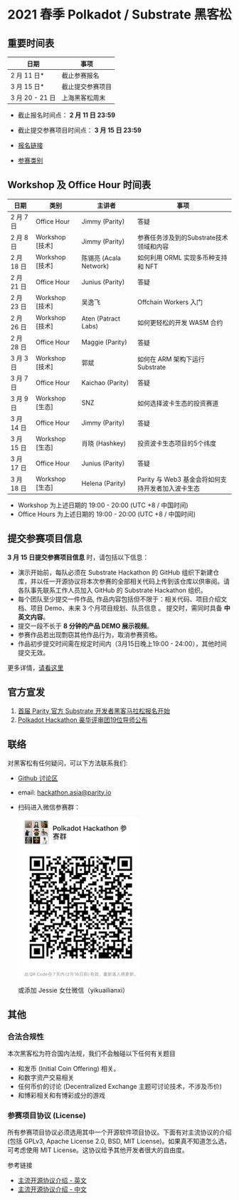 # 2021 春季 Polkadot / Substrate 黑客松

## 重要时间表

|日期 | 事项|
|----|-----|
| 2 月 11 日* |截止参赛报名 |
| 3 月 15 日* |截止提交参赛项目 |
| 3 月 20 - 21 日 | 上海黑客松周末 |

- 截止报名时间点： **2 月 11 日 23:59**
- 截止提交参赛项目时间点： **3 月 15 日 23:59**

- [报名链接](https://shimo.im/forms/gphHCQHpkXYcwKGP/fill)
- [参赛类别](./docs/categories.md)

## Workshop 及 Office Hour 时间表

|日期     | 类别 | 主讲者 | 事项 |
|---------|------|------|-------|
|2 月 7 日 | Office Hour | Jimmy (Parity) | 答疑 |
|2 月 8 日 | Workshop [技术] | Jimmy (Parity) | 参赛任务涉及到的Substrate技术领域和内容 |
|2 月 18 日 | Workshop [技术] | 陈锡亮 (Acala Network) | 如何利用 ORML 实现多币种支持和 NFT |
|2 月 21 日 | Office Hour | Junius (Parity) | 答疑 |
|2 月 23 日 | Workshop [技术] | 吴逸飞 | Offchain Workers 入门 |
|2 月 26 日 | Workshop [技术] | Aten (Patract Labs) | 如何更轻松的开发 WASM 合约 |
|2 月 28 日 | Office Hour | Maggie (Parity) | 答疑 |
|3 月 3 日 | Workshop [技术] | 郭斌 | 如何在 ARM 架构下运行 Substrate |
|3 月 7 日 | Office Hour | Kaichao (Parity) | 答疑 |
|3 月 9 日 | Workshop [生态] | SNZ | 如何选择波卡生态的投资赛道 |
|3 月 14 日 | Office Hour | Jimmy (Parity) | 答疑 |
|3 月 15 日 | Workshop [生态] | 肖晓 (Hashkey) | 投资波卡生态项目的5个纬度 |
|3 月 17 日 | Office Hour | Junius (Parity) | 答疑 |
|3 月 18 日 | Workshop [生态] | Helena (Parity) | Parity 与 Web3 基金会将如何支持开发者加入波卡生态 |

- Workshop 为上述日期的 19:00 - 20:00 (UTC +8 / 中国时间)
- Office Hours 为上述日期的 19:00 - 20:00 (UTC +8 / 中国时间)

## 提交参赛项目信息

**3 月 15 日提交参赛项目信息** 时，请包括以下信息：

* 演示开始前，每队必须在 Substrate Hackathon 的 GitHub 组织下新建仓库，并以任一开源协议将本次参赛的全部相关代码上传到该仓库以供审阅。请各队事先联系工作人员加入 GitHub 的 Substrate Hackathon 组织。
* 每个团队至少提交一件作品, 作品内容包括但不限于：相关代码、项目介绍文档、项目 Demo、未来 3 个月项目规划、队员信息 。 提交时，需同时具备 **中英文内容**。
* 提交一段不长于 **8 分钟的产品 DEMO 展示视频**。
* 参赛作品若出现剽窃其他作品行为，取消参赛资格。
* 作品初步提交时间需在规定时间内（3月15日晚上19:00 - 24:00），其他时间提交无效。

更多详情，[请看这里](docs/01-announcement.md#a-代码提交3月15日)

## 官方宣发

1. [首届 Parity 官方 Substrate 开发者黑客马拉松报名开始](./docs/01-announcement.md)
2. [Polkadot Hackathon 豪华评审团19位导师公布](./docs/02-judges.md)

## 联络

对黑客松有任何疑问，可以下方法联系我们:

* [Github 讨论区](https://github.com/ParityAsia/hackathon-2021-spring/discussions)

* email: hackathon.asia@parity.io

* 扫码进入微信参赛群：

    ![group-qr-code](assets/misc/01-group-qr-code.png)

    或添加 Jessie 女仕微信（yikuailianxi）

## 其他

### 合法合规性

本次黑客松为符合国内法规，我们不会触碰以下任何有关题目

- 和发币 (Initial Coin Offering) 相关。
- 和数字资产交易相关
- 任何币价的讨论 (Decentralized Exchange 主题可讨论技术，不涉及币价)
- 和博彩相关和有博彩成分的游戏

### 参赛项目协议 (License)

所有参赛项目协议必须选用其中一个开源软件项目协议。下面有对主流协议的介绍 (包括 GPLv3, Apache License 2.0, BSD, MIT License)。如果真不知道怎么选，可考虑使用 MIT License。这协议给予其他开发者很大的自由度。

参考链接

- [主流开源协议介绍 - 英文](https://www.freecodecamp.org/news/how-open-source-licenses-work-and-how-to-add-them-to-your-projects-34310c3cf94/)
- [主流开源协议介绍 - 中文](https://www.runoob.com/w3cnote/open-source-license.html)
